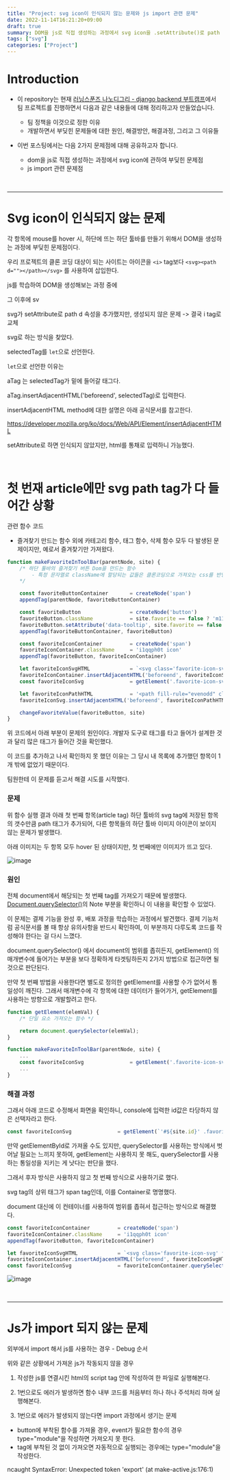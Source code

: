 ```yaml
---
title: "Project: svg icon이 인식되지 않는 문제와 js import 관련 문제"
date: 2022-11-14T16:21:20+09:00
draft: true
summary: DOM을 js로 직접 생성하는 과정에서 svg icon을 .setAttribute()로 path tag에 속성 d를 추가해도 icon이 인식되지 않는 문제점과 js가 import되지 않는 문제점에 대해서 각 문제점에 대한 해결책을 공유해본다.
tags: ["svg"]
categories: ["Project"]
---
```

# Introduction

- 이 repository는 현재 [러닝스푼즈 나노디그리 - django backend 부트캠프](https://learningspoons.com/course/detail/django-backend/)에서 팀 프로젝트를 진행하면서 다음과 같은 내용들에 대해 정리하고자 만들었습니다. 
    - 팀 정책을 이것으로 정한 이유 
    - 개발하면서 부딪힌 문제들에 대한 원인, 해결방안, 해결과정, 그리고 그 이유들

- 이번 포스팅에서는 다음 2가지 문제점에 대해 공유하고자 합니다.
    - dom을 js로 직접 생성하는 과정에서 svg icon에 관하여 부딪힌 문제점
    - js import 관련 문제점


<br>

---

# Svg icon이 인식되지 않는 문제

각 항목에 mouse를 hover 시, 하단에 뜨는 하단 툴바를 만들기 위해서 DOM을 생성하는 과정에 부딪힌 문제점이다. 

우리 프로젝트의 클론 코딩 대상이 되는 사이트는 아이콘을 `<i>` tag보다 `<svg><path d=""></path></svg>` 를 사용하여 삽입한다. 

js를 학습하여 DOM을 생성해보는 과정 중에

그 이후에 sv

svg가 setAttribute로 path d 속성을 추가했지만, 생성되지 않은 문제  -> 결국 i tag로 교체 


svg로 하는 방식을 찾았다.

selectedTag를 `let`으로 선언한다. 

`let`으로 선언한 이유는

aTag 는 selectedTag가 밑에 들어갈 태그다.

aTag.insertAdjacentHTML('beforeend', selectedTag)로 입력한다. 

insertAdjacentHTML method에 대한 설명은 아래 공식문서를 참고한다. 

https://developer.mozilla.org/ko/docs/Web/API/Element/insertAdjacentHTML 

setAttribute로 하면 인식되지 않았지만, html를 통채로 입력하니 가능했다. 

&nbsp;

# 첫 번재 article에만 svg path tag가 다 들어간 상황

관련 함수 코드
- 즐겨찾기 만드는 함수 외에 카테고리 함수, 태그 함수, 삭제 함수 모두 다 발생된 문제이지만, 예로서 즐겨찾기만 가져왔다.

```js
function makeFavoriteInToolBar(parentNode, site) {
    /* 하단 툴바의 즐겨찾기 버튼 Dom을 만드는 함수 
        - 특정 문자열로 className에 할당되는 값들은 클론코딩으로 가져오는 css를 반영하기 위한 것입니다.
    */

    const favoriteButtonContainer       = createNode('span')
    appendTag(parentNode, favoriteButtonContainer)

    const favoriteButton                = createNode('button')
    favoriteButton.className            = site.favorite == false ? 'm11fpiro t1221eea pmdugmx d1mp5exd favorite' : 'm11fpiro t1221eea pmdugmx d1mp5exd favorite active'
    favoriteButton.setAttribute('data-tooltip', site.favorite == false ? '즐겨찾기' : '즐겨찾기 해제')
    appendTag(favoriteButtonContainer, favoriteButton)

    const favoriteIconContainer         = createNode('span')
    favoriteIconContainer.className     = 'i1qqph0t icon'
    appendTag(favoriteButton, favoriteIconContainer)

    let favoriteIconSvgHTML             = `<svg class='favorite-icon-svg' fill="currentColor" viewBox="0 0 24 24" xmlns="http://www.w3.org/2000/svg"aria-hidden="true"></svg>`
    favoriteIconContainer.insertAdjacentHTML('beforeend', favoriteIconSvgHTML)
    const favoriteIconSvg               = getElement('.favorite-icon-svg')

    let favoriteIconPathHTML            = '<path fill-rule="evenodd" clip-rule="evenodd" d="M12 1a1 1 0 0 1 .897.557l2.706 5.484 6.051.88a1 1 0 0 1 .555 1.705l-4.38 4.268 1.034 6.027a1 1 0 0 1-1.45 1.054L12 18.13l-5.413 2.845a1 1 0 0 1-1.45-1.054l1.033-6.027-4.379-4.268a1 1 0 0 1 .555-1.706l6.051-.88 2.706-5.483A1 1 0 0 1 12 1Zm0 3.26L9.958 8.397a1 1 0 0 1-.753.548l-4.567.663 3.305 3.221a1 1 0 0 1 .287.885l-.78 4.548 4.085-2.147a1 1 0 0 1 .93 0l4.085 2.147-.78-4.548a1 1 0 0 1 .287-.885l3.305-3.22-4.567-.664a1 1 0 0 1-.753-.548L12 4.26Z"></path>'
    favoriteIconSvg.insertAdjacentHTML('beforeend', favoriteIconPathHTML)

    changeFavoriteValue(favoriteButton, site)
}
```

위 코드에서 아래 부분이 문제의 원인이다. 개발자 도구로 태그를 타고 들어가 설계한 것과 달리 많은 태그가 들어간 것을 확인했다. 

이 코드를 추가하고 나서 확인하지 못 했던 이유는 그 당시 내 목록에 추가했던 항목이 1개 밖에 없었기 때문이다.

팀원한테 이 문제를 듣고서 해결 시도를 시작했다. 

### 문제

위 함수 실행 결과 아래 첫 번째 항목(article tag) 하단 툴바의 svg tag에 저장된 항목의 갯수만큼 path 태그가 추가되어, 다른 항목들의 하단 툴바 이미지 아이콘이 보이지 않는 문제가 발생했다.

아래 이미지는 두 항목 모두 hover 된 상태이지만, 첫 번째에만 이미지가 뜨고 있다.

![image](https://user-images.githubusercontent.com/78094972/205566677-2b0d0707-94b0-4c0a-a913-b332158d2241.png)

### 원인

전체 document에서 해당되는 첫 번째 tag를 가져오기 때문에 발생했다. 
[Document.querySelector()](https://developer.mozilla.org/en-US/docs/Web/API/Document/querySelector)의 Note 부분을 확인하니 이 내용을 확인할 수 있었다. 

이 문제는 결제 기능을 완성 후, 배포 과정을 학습하는 과정에서 발견했다. 결제 기능처럼 공식문서를 볼 때 항상 유의사항을 반드시 확인하여, 이 부분까지 다루도록 코드를 작성해야 한다는 걸 다시 느꼈다.

document.querySelector() 에서 document의 범위를 좁히든지, getElement() 의 매개변수에 들어가는 부분을 보다 정확하게 타겟팅하든지 2가지 방법으로 접근하면 될 것으로 판단된다. 

만약 첫 번째 방법을 사용한다면 별도로 정의한 getElement를 사용할 수가 없어서 통일성이 깨진다. 그래서 매개변수에 각 항목에 대한 데이터가 들어가거, getElement를 사용하는 방향으로 개발할려고 한다.



```js
function getElement(elemVal) {
    /* 단일 요소 가져오는 함수 */

    return document.querySelector(elemVal);
}

function makeFavoriteInToolBar(parentNode, site) {
    ...
    const favoriteIconSvg               = getElement('.favorite-icon-svg') 
    ...
}

```
### 해결 과정

그래서 아래 코드로 수정해서 화면을 확인하니, console에 입력한 id값은 타당하지 않은 선택자라고 한다.

```js
const favoriteIconSvg               = getElement(`'#${site.id}' .favorite-icon-svg`)
```

만약 getElementById로 가져올 수도 있지만, querySelector를 사용하는 방식에서 벗어날 필요는 느끼지 못하여, getElement는 사용하지 못 해도, querySelector를 사용하는 통일성을 지키는 게 낫다는 판단을 했다.

그래서 후자 방식은 사용하지 않고 첫 번째 방식으로 사용하기로 했다.

svg tag의 상위 태그가 span tag인데, 이를 Container로 명명했다.

document 대신에 이 컨테이너를 사용하여 범위를 좁혀서 접근하는 방식으로 해결했다.

```js
const favoriteIconContainer         = createNode('span')
favoriteIconContainer.className     = 'i1qqph0t icon'
appendTag(favoriteButton, favoriteIconContainer)

let favoriteIconSvgHTML             = `<svg class='favorite-icon-svg' fill="currentColor" viewBox="0 0 24 24" xmlns="http://www.w3.org/2000/svg"aria-hidden="true"></svg>`
favoriteIconContainer.insertAdjacentHTML('beforeend', favoriteIconSvgHTML)
const favoriteIconSvg               = favoriteIconContainer.querySelector('.favorite-icon-svg')
```

![image](https://user-images.githubusercontent.com/78094972/205588915-a5022426-8374-4390-b67f-c63413565708.png)

&nbsp;

---

# Js가 import 되지 않는 문제  



외부에서 import 해서 js를 사용하는 경우 - Debug 순서

위와 같은 상황에서 가져온 js가 작동되지 않을 경우

1. 작성한 js를 연결시킨 html의 script tag 안에 작성하여 한 파일로 실행해본다. 

2. 1번으로도 에러가 발생하면 함수 내부 코드를 처음부터 하나 하나 주석처리 하며 실행해본다. 

3. 1번으로 에러가 발생되지 않는다면 import 과정에서 생기는 문제 
- button에 부착된 함수를 가져올 경우, event가 필요한 함수의 경우 type="module"을 작성하면 가져오지 못 한다.
- tag에 부착된 것 없이 가져오면 자동적으로 실행되는 경우에는 type="module"을 작성한다. 


ncaught SyntaxError: Unexpected token 'export' (at make-active.js:176:1)